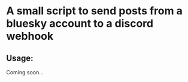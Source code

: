 # A small script to send posts from a bluesky account to a discord webhook

## Usage:
Coming soon...

